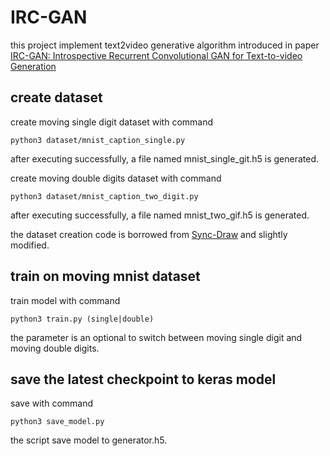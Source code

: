 # IRC-GAN

this project implement text2video generative algorithm introduced in paper [IRC-GAN: Introspective Recurrent Convolutional GAN for Text-to-video Generation](https://www.ijcai.org/Proceedings/2019/0307.pdf)

## create dataset

create moving single digit dataset with command

```shell
python3 dataset/mnist_caption_single.py
```

after executing successfully, a file named mnist_single_git.h5 is generated.

create moving double digits dataset with command

```shell
python3 dataset/mnist_caption_two_digit.py
```

after executing successfully, a file named mnist_two_gif.h5 is generated.

the dataset creation code is borrowed from [Sync-Draw](https://github.com/syncdraw/Sync-DRAW/tree/master/dataset) and slightly modified.

## train on moving mnist dataset

train model with command

```shell
python3 train.py (single|double)
```

the parameter is an optional to switch between moving single digit and moving double digits.

## save the latest checkpoint to keras model

save with command

```shell
python3 save_model.py
```

the script save model to generator.h5.
